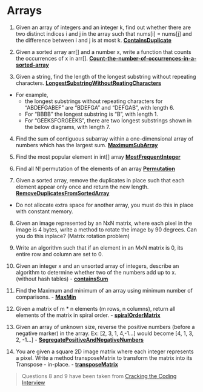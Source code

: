 # Arrays
1. Given an array of integers and an integer k, find out whether there are two distinct indices i and j in the array such that nums[i] = nums[j] and the difference between i and j is at most k. **[ContainsDuplicate](ContainsDuplicate)**

2. Given a sorted array arr[] and a number x, write a function that counts the occurrences of x in arr[]. **[Count-the-number-of-occurrences-in-a-sorted-array](Count-the-number-of-occurrences-in-a-sorted-array)**

3. Given a string, find the length of the longest substring without repeating characters. **[LongestSubstringWithoutReatingCharacters](LongestSubstringWithoutReatingCharacters)**
  * For example,
    * the longest substrings without repeating characters for “ABDEFGABEF” are “BDEFGA” and “DEFGAB”, with length 6.
    * For “BBBB” the longest substring is “B”, with length 1.
    * For “GEEKSFORGEEKS”, there are two longest substrings shown in the below diagrams, with length 7.

4. Find the sum of contiguous subarray within a one-dimensional array of numbers which has the largest sum. **[MaximumSubArray](MaximumSubArray)**

5. Find the most popular element in int[] array **[MostFrequentInteger](MostFrequentInteger)**

6. Find all N! permutation of the elements of an array **[Permutation](Permutation)**

7. Given a sorted array, remove the duplicates in place such that each element appear only once and return the new length. **[RemoveDuplicatesFromSortedArray](RemoveDuplicatesFromSortedArray)**
  * Do not allocate extra space for another array, you must do this in place with constant memory.

8. Given an image represented by an NxN matrix, where each pixel in the image is 4 bytes, write a method to rotate the image by 90 degrees. Can you do this inplace? (Matrix rotation problem)

9. Write an algorithm such that if an element in an MxN matrix is 0, its entire row and column are set to 0.

10. Given an integer x and an unsorted array of integers, describe an algorithm to determine whether two of the numbers add up to x. (without hash tables) - **[containsSum](containsSum)**

11. Find the Maximum and minimum of an array using minimum number of comparisons. - **[MaxMin](MaxMin)**

12. Given a matrix of m * n elements (m rows, n columns), return all elements of the matrix in spiral order. - **[spiralOrderMatrix](spiralOrderMatrix)**

13. Given an array of unknown size, reverse the positive numbers (before a negative marker) in the array. Ex: [2, 3, 1, 4,-1...] would become [4, 1, 3, 2, -1...]   - **[SegregatePositiveAndNegativeNumbers](SegregatePositiveAndNegativeNumbers)**

14. You are given a square 2D image matrix where each integer represents a pixel. Write a method transposeMatrix to transform the matrix into its Transpose - in-place. - **[transposeMatrix](transposeMatrix)**

> Questions 8 and 9 have been taken from [Cracking the Coding Interview](http://www.amazon.com/Cracking-Coding-Interview-6th-Edition/dp/0984782850)
